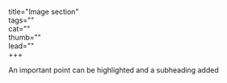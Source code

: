 title="Image section"  
tags=""  
cat=""  
thumb=""  
lead=""  
+++


An important point can be highlighted and a subheading added 
